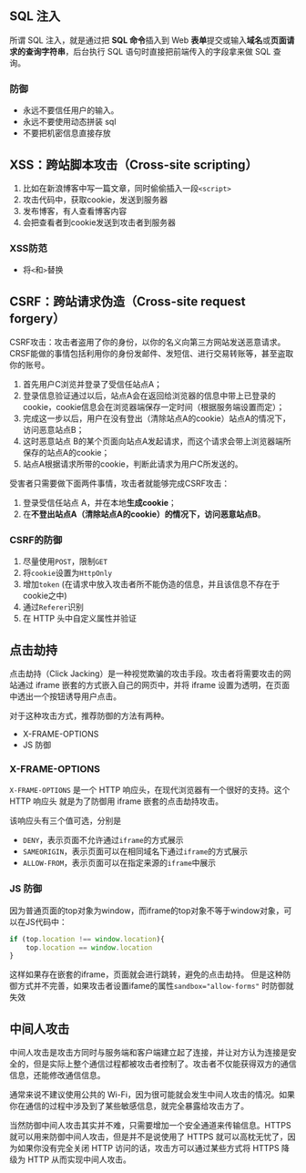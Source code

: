 ## SQL 注入

所谓 SQL 注入，就是通过把 **SQL 命令**插入到 Web **表单**提交或输入**域名**或**页面请求的查询字符串**，后台执行 SQL 语句时直接把前端传入的字段拿来做 SQL 查询。

### 防御

- 永远不要信任用户的输入。
- 永远不要使用动态拼装 sql
- 不要把机密信息直接存放



## XSS：跨站脚本攻击（Cross-site scripting）

1. 比如在新浪博客中写一篇文章，同时偷偷插入一段`<script>`
2. 攻击代码中，获取cookie，发送到服务器
3. 发布博客，有人查看博客内容
4. 会把查看者到cookie发送到攻击者到服务器


### XSS防范

- 将`<`和`>`替换



## CSRF：跨站请求伪造（Cross-site request forgery）

CSRF攻击：攻击者盗用了你的身份，以你的名义向第三方网站发送恶意请求。 CRSF能做的事情包括利用你的身份发邮件、发短信、进行交易转账等，甚至盗取你的账号。

1. 首先用户C浏览并登录了受信任站点A；
2. 登录信息验证通过以后，站点A会在返回给浏览器的信息中带上已登录的cookie，cookie信息会在浏览器端保存一定时间（根据服务端设置而定）；
3. 完成这一步以后，用户在没有登出（清除站点A的cookie）站点A的情况下，访问恶意站点B；
4. 这时恶意站点 B的某个页面向站点A发起请求，而这个请求会带上浏览器端所保存的站点A的cookie；
5. 站点A根据请求所带的cookie，判断此请求为用户C所发送的。


受害者只需要做下面两件事情，攻击者就能够完成CSRF攻击：

1. 登录受信任站点 A，并在本地**生成cookie**；
2. 在**不登出站点A（清除站点A的cookie）**的情况下，访问**恶意站点B**。


### CSRF的防御

1. 尽量使用`POST`，限制`GET`
2. 将`cookie`设置为`HttpOnly`
3. 增加`token` (在请求中放入攻击者所不能伪造的信息，并且该信息不存在于cookie之中)
4. 通过`Referer`识别
5. 在 HTTP 头中自定义属性并验证



## 点击劫持

点击劫持（Click Jacking）是一种视觉欺骗的攻击手段。攻击者将需要攻击的网站通过 iframe 嵌套的方式嵌入自己的网页中，并将 iframe 设置为透明，在页面中透出一个按钮诱导用户点击。

对于这种攻击方式，推荐防御的方法有两种。

- X-FRAME-OPTIONS
- JS 防御

### X-FRAME-OPTIONS

`X-FRAME-OPTIONS` 是一个 HTTP 响应头，在现代浏览器有一个很好的支持。这个 HTTP 响应头 就是为了防御用 iframe 嵌套的点击劫持攻击。

该响应头有三个值可选，分别是

- `DENY`，表示页面不允许通过`iframe`的方式展示
- `SAMEORIGIN`，表示页面可以在相同域名下通过`iframe`的方式展示
- `ALLOW-FROM`，表示页面可以在指定来源的`iframe`中展示

### JS 防御

因为普通页面的top对象为window，而iframe的top对象不等于window对象，可以在JS代码中：
```js
if (top.location !== window.location){
    top.location == window.location
}
```
这样如果存在嵌套的iframe，页面就会进行跳转，避免的点击劫持。
但是这种防御方式并不完善，如果攻击者设置ifame的属性`sandbox="allow-forms"` 时防御就失效



## 中间人攻击

中间人攻击是攻击方同时与服务端和客户端建立起了连接，并让对方认为连接是安全的，但是实际上整个通信过程都被攻击者控制了。攻击者不仅能获得双方的通信信息，还能修改通信信息。

通常来说不建议使用公共的 Wi-Fi，因为很可能就会发生中间人攻击的情况。如果你在通信的过程中涉及到了某些敏感信息，就完全暴露给攻击方了。

当然防御中间人攻击其实并不难，只需要增加一个安全通道来传输信息。HTTPS 就可以用来防御中间人攻击，但是并不是说使用了 HTTPS 就可以高枕无忧了，因为如果你没有完全关闭 HTTP 访问的话，攻击方可以通过某些方式将 HTTPS 降级为 HTTP 从而实现中间人攻击。